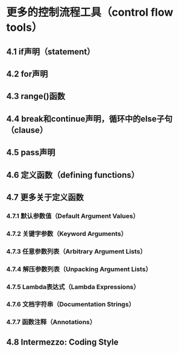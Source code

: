 # 更多的控制流程工具（control flow tools）

## 4.1 if声明（statement）

## 4.2 for声明

## 4.3 range()函数

## 4.4 break和continue声明，循环中的else子句（clause）

## 4.5 pass声明

## 4.6 定义函数（defining functions）

## 4.7 更多关于定义函数

### 4.7.1 默认参数值（Default Argument Values）

### 4.7.2 关键字参数（Keyword Arguments）

### 4.7.3 任意参数列表（Arbitrary Argument Lists）

### 4.7.4 解压参数列表（Unpacking Argument Lists）

### 4.7.5 Lambda表达式（Lambda Expressions）

### 4.7.6 文档字符串（Documentation Strings）

### 4.7.7 函数注释（Annotations）

## 4.8 Intermezzo: Coding Style
